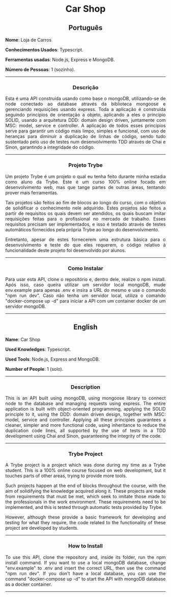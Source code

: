 <h1 align="center">Car Shop</h1>

<h2 align="center">Português</h2>


**Nome**: Loja de Carros

**Conhecimentos Usados**: Typescript.

**Ferramentas usadas**: Node.js, Express e MongoDB.

**Número de Pessoas**: 1 (sozinho).

-----------------------

<h3 align="center">Descrição</h3>

<p align="justify">Esta é uma API construída usando como base o mongoDB, utilizando-se de node conectado ao database através da biblioteca mongoose e gerenciando requisições usando express. Toda a aplicação é construída seguindo princípios de orientação a objeto, aplicando a eles o princípio SOLID, usando a arquitetura DDD: domain design driven, juntamente com MSC: model, service e controller. A aplicação de todos esses princípios serve para garantir um código mais limpo, simples e funcional, com uso de heranças para diminuir a duplicação de linhas de código, sendo tudo sustentado pelo uso de testes num desenvolvimento TDD através de Chai e Sinon, garantindo a integridade do código.</p>

-----------------------

<h3 align="center">Projeto Trybe</h3>

  <p align="justify">Um projeto Trybe é um projeto o qual eu tenha feito durante minha estadia como aluno da Trybe. Este é um curso 100% online focado em desenvolvimento web, mas que tange partes de outras áreas, tentando prover mais ferramentas.</p>
  <p align="justify">Tais projetos são feitos ao fim de blocos ao longo do curso, com o objetivo de solidificar o conhecimento nele adquirido. Estes projetos são feitos a partir de requisitos os quais devem ser atendidos, os quais buscam imitar requisições feitas para o profissional no mercado de trabalho. Esses requisitos precisam ser implementados, e isso é testado através de testes automáticos fornecidos pela própria Trybe ao longo do desenvolvimento.</p>
  <p align="justify">Entretanto, apesar de estes fornecerem uma estrutura básica para o desenvolvimento e teste do que eles requerem, o código relativo à funcionalidade deste projeto foi desenvolvido por alunos.</p>

-----------------------

<h3 align="center">Como Instalar</h3>
<p align="justify">Para usar esta API, clone o repositório e, dentro dele, realize o npm install. Após isso, caso queira utilizar um servidor local mongoDB, mude env.example para apenas .env e insira a URL do mesmo e use o comando "npm run dev". Caso não tenha um servidor local, utiliza o comando "docker-compose up -d" para iniciar a API com um container docker de um servidor mongoDB.</p>

-----------------------

<h2 align="center">English</h2>


**Name**: Car Shop

**Used Knowledges**: Typescript.

**Used Tools**: Node.js, Express and MongoDB.

**Number of People**: 1 (solo).

-----------------------

<h3 align="center">Description</h3>

<p align="justify">This is an API built using mongoDB, using mongoose library to connect node to the database and managing requests using express. The entire application is built with object-oriented programming, applying the SOLID principle to it, using the DDD: domain driven design, together with MSC: model, service and controller. Applying all these principles guarantees a cleaner, simpler and more functional code, using inheritance to reduce the duplication code lines, all supported by the use of tests in a TDD development using Chai and Sinon, guaranteeing the integrity of the code.</p>

-----------------------

<h3 align="center">Trybe Project</h3>

  <p align="justify">A Trybe project is a project which was done during my time as a Trybe student. This is a 100% online course focused on web development, but it touches parts of other areas, trying to provide more tools.</p>
  <p align="justify">Such projects happen at the end of blocks throughout the course, with the aim of solidifying the knowledge acquired along  it. These projects are made from requirements that must be met, which seek to imitate those made to the professionals in the work environment. These requirements need to be implemented, and this is tested through automatic tests provided by Trybe.</p>
  <p align="justify">However, although these provide a basic framework for developing and testing for what they require, the code related to the functionality of these project are developed by students.</p>

-----------------------

<h3 align="center">How to Install</h3>
<p align="justify">To use this API, clone the repository and, inside its folder, run the npm install command. If you want to use a local mongoDB database, change "env.example" to .env and insert the correct URL, then use the command "npm run dev". If you don't have a local database, you can use the command "docker-compose up -d" to start the API with mongoDB database as a docker container.</p>

-----------------------
